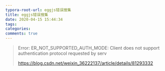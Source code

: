 ```yaml
---
typora-root-url: eggjs错误搜集
title: eggjs错误搜集
date: 2020-04-15 15:44:34
tags:
categories:
comments: true
---
```




> Error: ER_NOT_SUPPORTED_AUTH_MODE: Client does not support authentication protocol requested by serv
>
> https://blog.csdn.net/weixin_36222137/article/details/81293332

<!--more-->